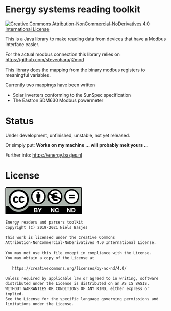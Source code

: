 Energy systems reading toolkit
=======================
[![Creative Commons Attribution-NonCommercial-NoDerivatives 4.0 International License](https://img.shields.io/badge/license-CC--BY--NC--ND-yellow)](https://creativecommons.org/licenses/by-nc-nd/4.0/)

This is a Java library to make reading data from devices that have a Modbus interface easier.

For the actual modbus connection this library relies on https://github.com/steveohara/j2mod

This library does the mapping from the binary modbus registers to meaningful variables.

Currently two mappings have been written

- Solar inverters conforming to the SunSpec specification
- The Eastron SDM630 Modbus powermeter

Status
====
Under development, unfinished, unstable, not yet released.

Or simply put: **Works on my machine ... will probably melt yours ...**

Further info:  https://energy.basjes.nl

License
=======

![Creative Commons Attribution-NonCommercial-NoDerivatives 4.0 International License](docs/by-nc-nd.eu.svg)

    Energy readers and parsers toolkit
    Copyright (C) 2019-2021 Niels Basjes

    This work is licensed under the Creative Commons
    Attribution-NonCommercial-NoDerivatives 4.0 International License.

    You may not use this file except in compliance with the License.
    You may obtain a copy of the License at

       https://creativecommons.org/licenses/by-nc-nd/4.0/

    Unless required by applicable law or agreed to in writing, software
    distributed under the License is distributed on an AS IS BASIS,
    WITHOUT WARRANTIES OR CONDITIONS OF ANY KIND, either express or implied.
    See the License for the specific language governing permissions and
    limitations under the License.

